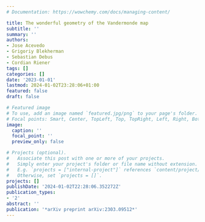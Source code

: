 ```yaml
---
# Documentation: https://wowchemy.com/docs/managing-content/

title: The wonderful geometry of the Vandermonde map
subtitle: ''
summary: ''
authors:
- Jose Acevedo
- Grigoriy Blekherman
- Sebastian Debus
- Cordian Riener
tags: []
categories: []
date: '2023-01-01'
lastmod: 2024-01-02T23:28:06+01:00
featured: false
draft: false

# Featured image
# To use, add an image named `featured.jpg/png` to your page's folder.
# Focal points: Smart, Center, TopLeft, Top, TopRight, Left, Right, BottomLeft, Bottom, BottomRight.
image:
  caption: ''
  focal_point: ''
  preview_only: false

# Projects (optional).
#   Associate this post with one or more of your projects.
#   Simply enter your project's folder or file name without extension.
#   E.g. `projects = ["internal-project"]` references `content/project/deep-learning/index.md`.
#   Otherwise, set `projects = []`.
projects: []
publishDate: '2024-01-02T22:28:06.352272Z'
publication_types:
- '2'
abstract: ''
publication: '*arXiv preprint arXiv:2303.09512*'
---
```

